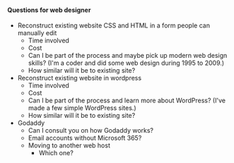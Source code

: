 #### Questions for web designer

-   Reconstruct existing website CSS and HTML in a form people can
    manually edit
    -   Time involved
    -   Cost
    -   Can I be part of the process and maybe pick up modern web design
        skills? (I'm a coder and did some web design during 1995 to
        2009.)
    -   How similar will it be to existing site?
-   Reconstruct existing website in wordpress
    -   Time involved
    -   Cost
    -   Can I be part of the process and learn more about WordPress?
        (I've made a few simple WordPress sites.)
    -   How similar will it be to existing site?
-   Godaddy
    -   Can I consult you on how Godaddy works?
    -   Email accounts without Microsoft 365?
    -   Moving to another web host
        -   Which one?

